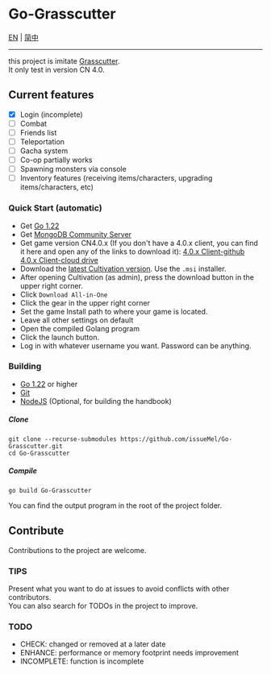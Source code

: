 # Go-Grasscutter

[EN](README.md) | [简中](docs/README_zh-CN.md)
****
this project is imitate [Grasscutter](https://github.com/Grasscutters/Grasscutter).
<br>It only test in version CN 4.0.

## Current features

- [x] Login (incomplete)
- [ ] Combat
- [ ] Friends list
- [ ] Teleportation
- [ ] Gacha system
- [ ] Co-op partially works
- [ ] Spawning monsters via console
- [ ] Inventory features (receiving items/characters, upgrading items/characters, etc)

### Quick Start (automatic)

- Get [Go 1.22](https://go.dev/dl/)
- Get [MongoDB Community Server](https://www.mongodb.com/try/download/community)
- Get game version CN4.0.x (If you don't have a 4.0.x client, you can find it here and open any of the links to download
  it):
  [4.0.x Client-github](https://github.com/JRSKelvin/GenshinRepository/blob/main/Version%204.0.0.md)
  [4.0.x Client-cloud drive](https://www.123pan.com/s/HoqUVv-U7SBA.html)
- Download the [latest Cultivation version](https://github.com/Grasscutters/Cultivation/releases/latest). Use the `.msi`
  installer.
- After opening Cultivation (as admin), press the download button in the upper right corner.
- Click `Download All-in-One`
- Click the gear in the upper right corner
- Set the game Install path to where your game is located.
- Leave all other settings on default
- Open the compiled Golang program
- Click the launch button.
- Log in with whatever username you want. Password can be anything.

### Building

- [Go 1.22](https://go.dev/dl/) or higher
- [Git](https://git-scm.com/downloads)
- [NodeJS](https://nodejs.org/en/download) (Optional, for building the handbook)

##### Clone

```shell
git clone --recurse-submodules https://github.com/issueMel/Go-Grasscutter.git
cd Go-Grasscutter
```

##### Compile

```shell
go build Go-Grasscutter
```

You can find the output program in the root of the project folder.

## Contribute

Contributions to the project are welcome.

### TIPS

Present what you want to do at issues to avoid conflicts with other contributors.<br>
You can also search for TODOs in the project to improve.

### TODO

- CHECK: changed or removed at a later date
- ENHANCE: performance or memory footprint needs improvement
- INCOMPLETE: function is incomplete